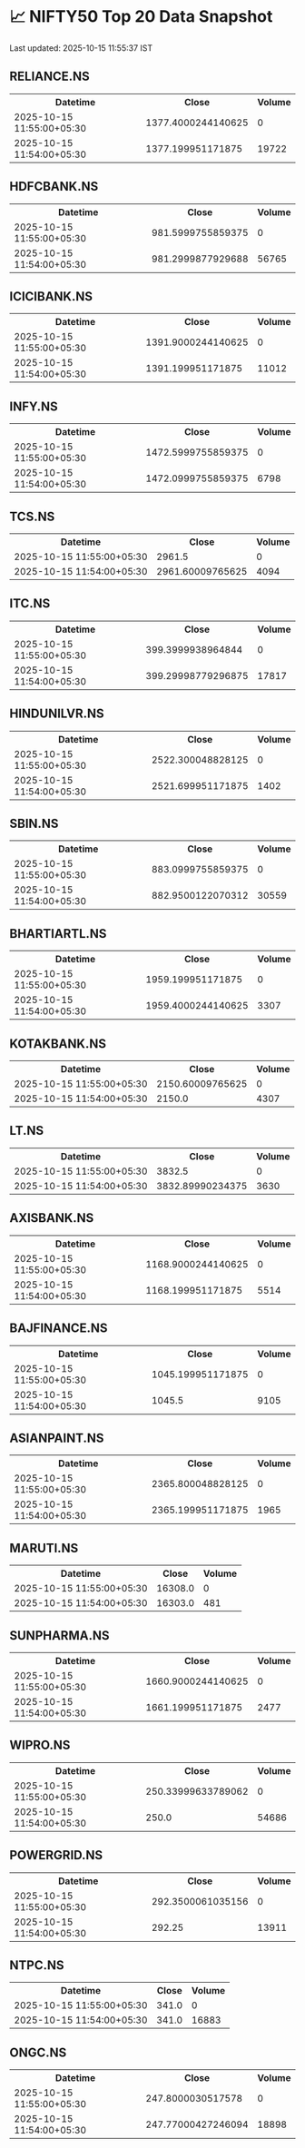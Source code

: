 # 📈 NIFTY50 Top 20 Data Snapshot

Last updated: 2025-10-15 11:55:37 IST

## RELIANCE.NS

<table>
  <tr><th>Datetime</th><th>Close</th><th>Volume</th></tr>
  <tr><td>2025-10-15 11:55:00+05:30</td><td>1377.4000244140625</td><td>0</td></tr>
  <tr><td>2025-10-15 11:54:00+05:30</td><td>1377.199951171875</td><td>19722</td></tr>
</table>

## HDFCBANK.NS

<table>
  <tr><th>Datetime</th><th>Close</th><th>Volume</th></tr>
  <tr><td>2025-10-15 11:55:00+05:30</td><td>981.5999755859375</td><td>0</td></tr>
  <tr><td>2025-10-15 11:54:00+05:30</td><td>981.2999877929688</td><td>56765</td></tr>
</table>

## ICICIBANK.NS

<table>
  <tr><th>Datetime</th><th>Close</th><th>Volume</th></tr>
  <tr><td>2025-10-15 11:55:00+05:30</td><td>1391.9000244140625</td><td>0</td></tr>
  <tr><td>2025-10-15 11:54:00+05:30</td><td>1391.199951171875</td><td>11012</td></tr>
</table>

## INFY.NS

<table>
  <tr><th>Datetime</th><th>Close</th><th>Volume</th></tr>
  <tr><td>2025-10-15 11:55:00+05:30</td><td>1472.5999755859375</td><td>0</td></tr>
  <tr><td>2025-10-15 11:54:00+05:30</td><td>1472.0999755859375</td><td>6798</td></tr>
</table>

## TCS.NS

<table>
  <tr><th>Datetime</th><th>Close</th><th>Volume</th></tr>
  <tr><td>2025-10-15 11:55:00+05:30</td><td>2961.5</td><td>0</td></tr>
  <tr><td>2025-10-15 11:54:00+05:30</td><td>2961.60009765625</td><td>4094</td></tr>
</table>

## ITC.NS

<table>
  <tr><th>Datetime</th><th>Close</th><th>Volume</th></tr>
  <tr><td>2025-10-15 11:55:00+05:30</td><td>399.3999938964844</td><td>0</td></tr>
  <tr><td>2025-10-15 11:54:00+05:30</td><td>399.29998779296875</td><td>17817</td></tr>
</table>

## HINDUNILVR.NS

<table>
  <tr><th>Datetime</th><th>Close</th><th>Volume</th></tr>
  <tr><td>2025-10-15 11:55:00+05:30</td><td>2522.300048828125</td><td>0</td></tr>
  <tr><td>2025-10-15 11:54:00+05:30</td><td>2521.699951171875</td><td>1402</td></tr>
</table>

## SBIN.NS

<table>
  <tr><th>Datetime</th><th>Close</th><th>Volume</th></tr>
  <tr><td>2025-10-15 11:55:00+05:30</td><td>883.0999755859375</td><td>0</td></tr>
  <tr><td>2025-10-15 11:54:00+05:30</td><td>882.9500122070312</td><td>30559</td></tr>
</table>

## BHARTIARTL.NS

<table>
  <tr><th>Datetime</th><th>Close</th><th>Volume</th></tr>
  <tr><td>2025-10-15 11:55:00+05:30</td><td>1959.199951171875</td><td>0</td></tr>
  <tr><td>2025-10-15 11:54:00+05:30</td><td>1959.4000244140625</td><td>3307</td></tr>
</table>

## KOTAKBANK.NS

<table>
  <tr><th>Datetime</th><th>Close</th><th>Volume</th></tr>
  <tr><td>2025-10-15 11:55:00+05:30</td><td>2150.60009765625</td><td>0</td></tr>
  <tr><td>2025-10-15 11:54:00+05:30</td><td>2150.0</td><td>4307</td></tr>
</table>

## LT.NS

<table>
  <tr><th>Datetime</th><th>Close</th><th>Volume</th></tr>
  <tr><td>2025-10-15 11:55:00+05:30</td><td>3832.5</td><td>0</td></tr>
  <tr><td>2025-10-15 11:54:00+05:30</td><td>3832.89990234375</td><td>3630</td></tr>
</table>

## AXISBANK.NS

<table>
  <tr><th>Datetime</th><th>Close</th><th>Volume</th></tr>
  <tr><td>2025-10-15 11:55:00+05:30</td><td>1168.9000244140625</td><td>0</td></tr>
  <tr><td>2025-10-15 11:54:00+05:30</td><td>1168.199951171875</td><td>5514</td></tr>
</table>

## BAJFINANCE.NS

<table>
  <tr><th>Datetime</th><th>Close</th><th>Volume</th></tr>
  <tr><td>2025-10-15 11:55:00+05:30</td><td>1045.199951171875</td><td>0</td></tr>
  <tr><td>2025-10-15 11:54:00+05:30</td><td>1045.5</td><td>9105</td></tr>
</table>

## ASIANPAINT.NS

<table>
  <tr><th>Datetime</th><th>Close</th><th>Volume</th></tr>
  <tr><td>2025-10-15 11:55:00+05:30</td><td>2365.800048828125</td><td>0</td></tr>
  <tr><td>2025-10-15 11:54:00+05:30</td><td>2365.199951171875</td><td>1965</td></tr>
</table>

## MARUTI.NS

<table>
  <tr><th>Datetime</th><th>Close</th><th>Volume</th></tr>
  <tr><td>2025-10-15 11:55:00+05:30</td><td>16308.0</td><td>0</td></tr>
  <tr><td>2025-10-15 11:54:00+05:30</td><td>16303.0</td><td>481</td></tr>
</table>

## SUNPHARMA.NS

<table>
  <tr><th>Datetime</th><th>Close</th><th>Volume</th></tr>
  <tr><td>2025-10-15 11:55:00+05:30</td><td>1660.9000244140625</td><td>0</td></tr>
  <tr><td>2025-10-15 11:54:00+05:30</td><td>1661.199951171875</td><td>2477</td></tr>
</table>

## WIPRO.NS

<table>
  <tr><th>Datetime</th><th>Close</th><th>Volume</th></tr>
  <tr><td>2025-10-15 11:55:00+05:30</td><td>250.33999633789062</td><td>0</td></tr>
  <tr><td>2025-10-15 11:54:00+05:30</td><td>250.0</td><td>54686</td></tr>
</table>

## POWERGRID.NS

<table>
  <tr><th>Datetime</th><th>Close</th><th>Volume</th></tr>
  <tr><td>2025-10-15 11:55:00+05:30</td><td>292.3500061035156</td><td>0</td></tr>
  <tr><td>2025-10-15 11:54:00+05:30</td><td>292.25</td><td>13911</td></tr>
</table>

## NTPC.NS

<table>
  <tr><th>Datetime</th><th>Close</th><th>Volume</th></tr>
  <tr><td>2025-10-15 11:55:00+05:30</td><td>341.0</td><td>0</td></tr>
  <tr><td>2025-10-15 11:54:00+05:30</td><td>341.0</td><td>16883</td></tr>
</table>

## ONGC.NS

<table>
  <tr><th>Datetime</th><th>Close</th><th>Volume</th></tr>
  <tr><td>2025-10-15 11:55:00+05:30</td><td>247.8000030517578</td><td>0</td></tr>
  <tr><td>2025-10-15 11:54:00+05:30</td><td>247.77000427246094</td><td>18898</td></tr>
</table>

